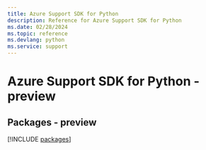 ```yaml
---
title: Azure Support SDK for Python
description: Reference for Azure Support SDK for Python
ms.date: 02/28/2024
ms.topic: reference
ms.devlang: python
ms.service: support
---
```

# Azure Support SDK for Python - preview
## Packages - preview
[!INCLUDE [packages](support-index.md)]